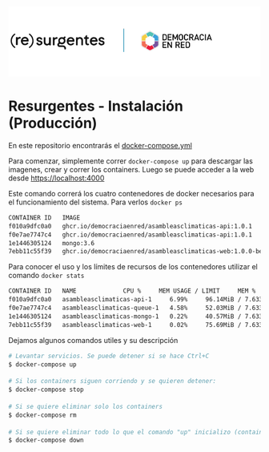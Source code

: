 ![Header](header-doc.png)


# Resurgentes - Instalación (Producción)


En este repositorio encontrarás el [docker-compose.yml](docker-compose.yml)

Para comenzar, simplemente correr `docker-compose up` para descargar las imagenes, crear y correr los containers. Luego se puede acceder a la web desde [https://localhost:4000](https://localhost:4000)

Este comando correrá los cuatro contenedores de docker necesarios para el funcionamiento del sistema. Para verlos `docker ps`

```bash
CONTAINER ID   IMAGE                                                            COMMAND                  CREATED              STATUS         PORTS                                           NAMES
f010a9dfc0a0   ghcr.io/democraciaenred/asambleasclimaticas-api:1.0.1            "docker-entrypoint.s…"   About a minute ago   Up 8 seconds   0.0.0.0:3000->3000/tcp, :::3000->3000/tcp       asambleasclimaticas-api-1
f0e7ae7747c4   ghcr.io/democraciaenred/asambleasclimaticas-api:1.0.1            "docker-entrypoint.s…"   About a minute ago   Up 8 seconds   0.0.0.0:5000->3000/tcp, :::5000->3000/tcp       asambleasclimaticas-queue-1
1e1446305124   mongo:3.6                                                        "docker-entrypoint.s…"   About a minute ago   Up 8 seconds   0.0.0.0:27017->27017/tcp, :::27017->27017/tcp   asambleasclimaticas-mongo-1
7ebb11c55f39   ghcr.io/democraciaenred/asambleasclimaticas-web:1.0.0-beta11.4   "docker-entrypoint.s…"   About a minute ago   Up 8 seconds   0.0.0.0:4000->4000/tcp, :::4000->4000/tcp       asambleasclimaticas-web-1

```
Para conocer el uso y los límites de recursos de los contenedores utilizar el comando `docker stats`

```bash
CONTAINER ID   NAME             CPU %     MEM USAGE / LIMIT     MEM %     NET I/O       BLOCK I/O         PIDS
f010a9dfc0a0   asambleasclimaticas-api-1     6.99%     96.14MiB / 7.633GiB   1.23%     5.64kB / 0B   0B / 4.1kB        22
f0e7ae7747c4   asambleasclimaticas-queue-1   4.58%     52.03MiB / 7.633GiB   0.67%     5.64kB / 0B   0B / 4.1kB        22
1e1446305124   asambleasclimaticas-mongo-1   0.22%     40.57MiB / 7.633GiB   0.52%     5.64kB / 0B   24.6kB / 53.2kB   24
7ebb11c55f39   asambleasclimaticas-web-1     0.02%     75.69MiB / 7.633GiB   0.97%     5.81kB / 0B   0B / 4.1kB        22
```


Dejamos algunos comandos utiles y su descripción

```bash
# Levantar servicios. Se puede detener si se hace Ctrl+C
$ docker-compose up

# Si los containers siguen corriendo y se quieren detener:
$ docker-compose stop

# Si se quiere eliminar solo los containers
$ docker-compose rm

# Si se quiere eliminar todo lo que el comando "up" inicializo (containers, volumenes, imagenes, etc)
$ docker-compose down
```

